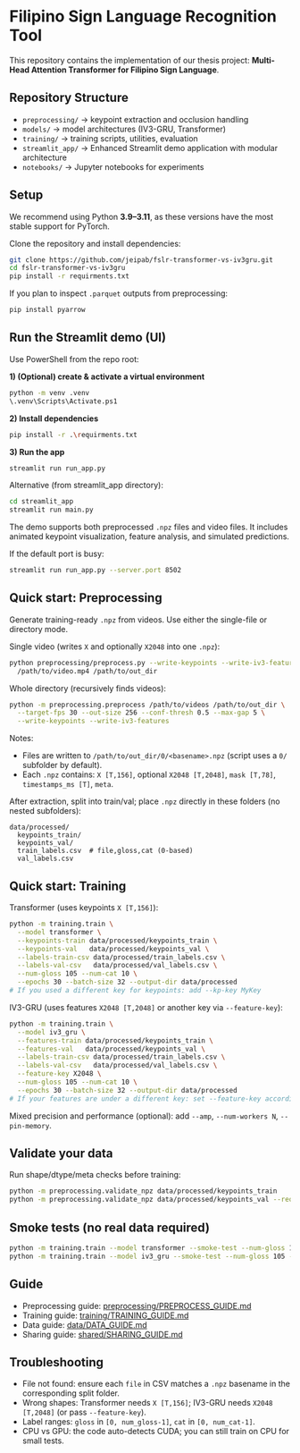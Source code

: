 # Filipino Sign Language Recognition Tool

This repository contains the implementation of our thesis project:
**Multi-Head Attention Transformer for Filipino Sign Language**.

## Repository Structure

- `preprocessing/` → keypoint extraction and occlusion handling
- `models/` → model architectures (IV3-GRU, Transformer)
- `training/` → training scripts, utilities, evaluation
- `streamlit_app/` → Enhanced Streamlit demo application with modular architecture
- `notebooks/` → Jupyter notebooks for experiments

## Setup

We recommend using Python **3.9–3.11**, as these versions have the most stable support for PyTorch.

Clone the repository and install dependencies:

```bash
git clone https://github.com/jeipab/fslr-transformer-vs-iv3gru.git
cd fslr-transformer-vs-iv3gru
pip install -r requirments.txt
```

If you plan to inspect `.parquet` outputs from preprocessing:

```bash
pip install pyarrow
```

## Run the Streamlit demo (UI)

Use PowerShell from the repo root:

**1) (Optional) create & activate a virtual environment**

```bash
python -m venv .venv
\.venv\Scripts\Activate.ps1
```

**2) Install dependencies**

```bash
pip install -r .\requirments.txt
```

**3) Run the app**

```bash
streamlit run run_app.py
```

Alternative (from streamlit_app directory):

```bash
cd streamlit_app
streamlit run main.py
```

The demo supports both preprocessed `.npz` files and video files. It includes animated keypoint visualization, feature analysis, and simulated predictions.

If the default port is busy:

```bash
streamlit run run_app.py --server.port 8502
```

## Quick start: Preprocessing

Generate training-ready `.npz` from videos. Use either the single-file or directory mode.

Single video (writes `X` and optionally `X2048` into one `.npz`):

```bash
python preprocessing/preprocess.py --write-keypoints --write-iv3-features \
  /path/to/video.mp4 /path/to/out_dir
```

Whole directory (recursively finds videos):

```bash
python -m preprocessing.preprocess /path/to/videos /path/to/out_dir \
  --target-fps 30 --out-size 256 --conf-thresh 0.5 --max-gap 5 \
  --write-keypoints --write-iv3-features
```

Notes:

- Files are written to `/path/to/out_dir/0/<basename>.npz` (script uses a `0/` subfolder by default).
- Each `.npz` contains: `X [T,156]`, optional `X2048 [T,2048]`, `mask [T,78]`, `timestamps_ms [T]`, `meta`.

After extraction, split into train/val; place `.npz` directly in these folders (no nested subfolders):

```
data/processed/
  keypoints_train/
  keypoints_val/
  train_labels.csv  # file,gloss,cat (0-based)
  val_labels.csv
```

## Quick start: Training

Transformer (uses keypoints `X [T,156]`):

```bash
python -m training.train \
  --model transformer \
  --keypoints-train data/processed/keypoints_train \
  --keypoints-val   data/processed/keypoints_val \
  --labels-train-csv data/processed/train_labels.csv \
  --labels-val-csv   data/processed/val_labels.csv \
  --num-gloss 105 --num-cat 10 \
  --epochs 30 --batch-size 32 --output-dir data/processed
# If you used a different key for keypoints: add --kp-key MyKey
```

IV3-GRU (uses features `X2048 [T,2048]` or another key via `--feature-key`):

```bash
python -m training.train \
  --model iv3_gru \
  --features-train data/processed/keypoints_train \
  --features-val   data/processed/keypoints_val \
  --labels-train-csv data/processed/train_labels.csv \
  --labels-val-csv   data/processed/val_labels.csv \
  --feature-key X2048 \
  --num-gloss 105 --num-cat 10 \
  --epochs 30 --batch-size 32 --output-dir data/processed
# If your features are under a different key: set --feature-key accordingly
```

Mixed precision and performance (optional): add `--amp`, `--num-workers N`, `--pin-memory`.

## Validate your data

Run shape/dtype/meta checks before training:

```bash
python -m preprocessing.validate_npz data/processed/keypoints_train
python -m preprocessing.validate_npz data/processed/keypoints_val --require-x2048
```

## Smoke tests (no real data required)

```bash
python -m training.train --model transformer --smoke-test --num-gloss 105 --num-cat 10
python -m training.train --model iv3_gru --smoke-test --num-gloss 105 --num-cat 10 --no-pretrained-backbone
```

## Guide

- Preprocessing guide: [preprocessing/PREPROCESS_GUIDE.md](preprocessing/PREPROCESS_GUIDE.md)
- Training guide: [training/TRAINING_GUIDE.md](training/TRAINING_GUIDE.md)
- Data guide: [data/DATA_GUIDE.md](data/DATA_GUIDE.md)
- Sharing guide: [shared/SHARING_GUIDE.md](shared/SHARING_GUIDE.md)

## Troubleshooting

- File not found: ensure each `file` in CSV matches a `.npz` basename in the corresponding split folder.
- Wrong shapes: Transformer needs `X [T,156]`; IV3-GRU needs `X2048 [T,2048]` (or pass `--feature-key`).
- Label ranges: `gloss` in `[0, num_gloss-1]`, `cat` in `[0, num_cat-1]`.
- CPU vs GPU: the code auto-detects CUDA; you can still train on CPU for small tests.
